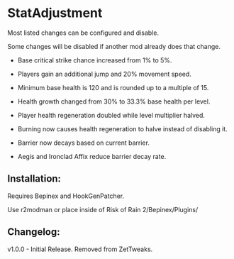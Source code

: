 # StatAdjustment

Most listed changes can be configured and disable.

Some changes will be disabled if another mod already does that change.

- Base critical strike chance increased from 1% to 5%.

- Players gain an additional jump and 20% movement speed.

- Minimum base health is 120 and is rounded up to a multiple of 15.

- Health growth changed from 30% to 33.3% base health per level.

- Player health regeneration doubled while level multiplier halved.

- Burning now causes health regeneration to halve instead of disabling it.

- Barrier now decays based on current barrier.

- Aegis and Ironclad Affix reduce barrier decay rate.

## Installation:

Requires Bepinex and HookGenPatcher.

Use r2modman or place inside of Risk of Rain 2/Bepinex/Plugins/

## Changelog:

v1.0.0 - Initial Release. Removed from ZetTweaks.
